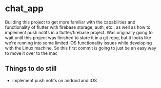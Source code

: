 # chat_app

Building this project to get more familiar with the capabilities and functionality of flutter with firebase storage, auth, etc., as well as how to implement push notifs in a flutter/firebase project. Was originally going to wait until this project was finished to store it in a git repo, but it looks like we're running into some limited iOS functionality issues while developing with the Linux machine. So this first commit is going to just be an easy way to move it over to the mac

## Things to do still

- implement push notifs on android and iOS